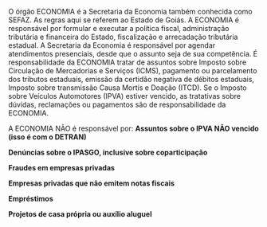 O órgão ECONOMIA é a Secretaria da Economia também conhecida como SEFAZ. As regras aqui se referem ao Estado de Goiás. A ECONOMIA é responsável por formular e executar a política fiscal, administração tributária e financeira do Estado, fiscalização e arrecadação tributária estadual. A Secretaria da Economia é responsável por agendar atendimentos presenciais, desde que o assunto seja de sua competência. É responsabilidade da ECONOMIA tratar de assuntos sobre Imposto sobre Circulação de Mercadorias e Serviços (ICMS), pagamento ou parcelamento dos tributos estaduais, emissão da certidão negativa de débitos estaduais, Imposto sobre transmissão Causa Mortis e Doação (ITCD).
Se o Imposto sobre Veículos Automotores (IPVA) estiver vencido, as tratativas sobre dúvidas, reclamações ou pagamentos são de responsabilidade da ECONOMIA.

A ECONOMIA NÃO é responsável por:
**Assuntos sobre o IPVA NÃO vencido (isso é com o DETRAN)**

**Denúncias sobre o IPASGO, inclusive sobre coparticipação**

**Fraudes em empresas privadas**

**Empresas privadas que não emitem notas fiscais**

**Empréstimos**

**Projetos de casa própria ou auxílio aluguel**
